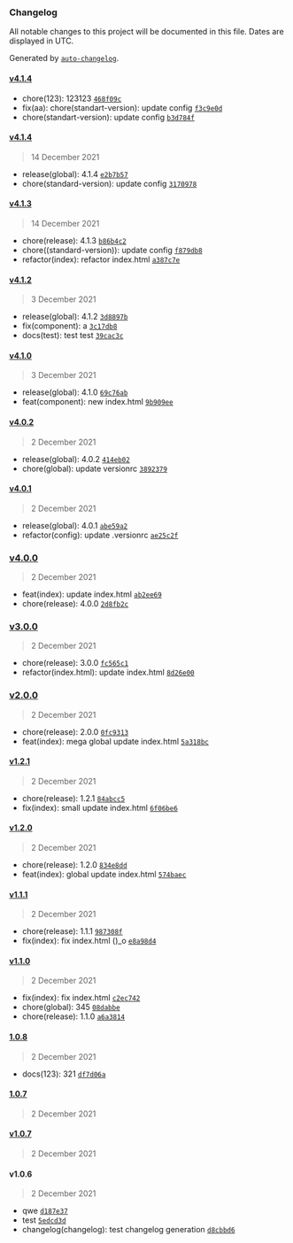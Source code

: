 ### Changelog

All notable changes to this project will be documented in this file. Dates are displayed in UTC.

Generated by [`auto-changelog`](https://github.com/CookPete/auto-changelog).

#### [v4.1.4](https://github.com/andrewducknsk/commitizen/compare/v4.1.4...v4.1.4)

- chore(123): 123123 [`468f09c`](https://github.com/andrewducknsk/commitizen/commit/468f09c0e79fff6ac5069aa702ff686690ef99ef)
- fix(aa): chore(standart-version): update config [`f3c9e0d`](https://github.com/andrewducknsk/commitizen/commit/f3c9e0df3676e8bf1a2343c678b43fca1f61496d)
- chore(standart-version): update config [`b3d784f`](https://github.com/andrewducknsk/commitizen/commit/b3d784f3e948d9ae3231deb34fcb6384359ec19d)

#### [v4.1.4](https://github.com/andrewducknsk/commitizen/compare/v4.1.3...v4.1.4)

> 14 December 2021

- release(global): 4.1.4 [`e2b7b57`](https://github.com/andrewducknsk/commitizen/commit/e2b7b5774ee911ce1c989a0a38ab6f419420d124)
- chore(standard-version): update config [`3170978`](https://github.com/andrewducknsk/commitizen/commit/31709789879a6001b67770e0f9f7bd759bd20953)

#### [v4.1.3](https://github.com/andrewducknsk/commitizen/compare/v4.1.2...v4.1.3)

> 14 December 2021

- chore(release): 4.1.3 [`b86b4c2`](https://github.com/andrewducknsk/commitizen/commit/b86b4c25722cdf8cf997ef7b06ce9a5e204a808d)
- chore((standard-version)): update config [`f879db8`](https://github.com/andrewducknsk/commitizen/commit/f879db8c56fe0d9b90d182034aacfc2510d94d85)
- refactor(index): refactor index.html [`a387c7e`](https://github.com/andrewducknsk/commitizen/commit/a387c7e051c6b7e973a786a86885731274d7e402)

#### [v4.1.2](https://github.com/andrewducknsk/commitizen/compare/v4.1.0...v4.1.2)

> 3 December 2021

- release(global): 4.1.2 [`3d8897b`](https://github.com/andrewducknsk/commitizen/commit/3d8897b4a406d8e833b65c632f6b64e4fe79f8f6)
- fix(component): a [`3c17db8`](https://github.com/andrewducknsk/commitizen/commit/3c17db800099cead3777440c32677502b7c6099f)
- docs(test): test test [`39cac3c`](https://github.com/andrewducknsk/commitizen/commit/39cac3cd3cf2a958e23ede0a898300ef6c1dee40)

#### [v4.1.0](https://github.com/andrewducknsk/commitizen/compare/v4.0.2...v4.1.0)

> 3 December 2021

- release(global): 4.1.0 [`69c76ab`](https://github.com/andrewducknsk/commitizen/commit/69c76abba7746a92c1b46c62122c6dc75f87e0aa)
- feat(component): new index.html [`9b909ee`](https://github.com/andrewducknsk/commitizen/commit/9b909ee90825fd2d254aa0901d5326befa0d22a8)

#### [v4.0.2](https://github.com/andrewducknsk/commitizen/compare/v4.0.1...v4.0.2)

> 2 December 2021

- release(global): 4.0.2 [`414eb02`](https://github.com/andrewducknsk/commitizen/commit/414eb02e7d4f23d0ec5da87da3e320b915ff7f51)
- chore(global): update versionrc [`3892379`](https://github.com/andrewducknsk/commitizen/commit/3892379969888acb8e685c24075ce6c3bc5177dd)

#### [v4.0.1](https://github.com/andrewducknsk/commitizen/compare/v4.0.0...v4.0.1)

> 2 December 2021

- release(global): 4.0.1 [`abe59a2`](https://github.com/andrewducknsk/commitizen/commit/abe59a213a5eb849e3ca687070bc3e54904953de)
- refactor(config): update .versionrc [`ae25c2f`](https://github.com/andrewducknsk/commitizen/commit/ae25c2fe532a516321f942c62b2d972c24b9eaf5)

### [v4.0.0](https://github.com/andrewducknsk/commitizen/compare/v3.0.0...v4.0.0)

> 2 December 2021

- feat(index): update index.html [`ab2ee69`](https://github.com/andrewducknsk/commitizen/commit/ab2ee6907e3793c4f8992f257e217965fafdbcb6)
- chore(release): 4.0.0 [`2d8fb2c`](https://github.com/andrewducknsk/commitizen/commit/2d8fb2cb83be15ac328f133601bf35985a3902d4)

### [v3.0.0](https://github.com/andrewducknsk/commitizen/compare/v2.0.0...v3.0.0)

> 2 December 2021

- chore(release): 3.0.0 [`fc565c1`](https://github.com/andrewducknsk/commitizen/commit/fc565c1a74f2bc14db0b22d675912e2636087acf)
- refactor(index.html): update index.html [`8d26e00`](https://github.com/andrewducknsk/commitizen/commit/8d26e008f5d45db82e195e873438b4c8447ab1a1)

### [v2.0.0](https://github.com/andrewducknsk/commitizen/compare/v1.2.1...v2.0.0)

> 2 December 2021

- chore(release): 2.0.0 [`0fc9313`](https://github.com/andrewducknsk/commitizen/commit/0fc9313fdf5fde33db96817b6fe39a1fea6653c3)
- feat(index): mega global update index.html [`5a318bc`](https://github.com/andrewducknsk/commitizen/commit/5a318bc2174b011ab56f2720ddfc43ef7173a502)

#### [v1.2.1](https://github.com/andrewducknsk/commitizen/compare/v1.2.0...v1.2.1)

> 2 December 2021

- chore(release): 1.2.1 [`84abcc5`](https://github.com/andrewducknsk/commitizen/commit/84abcc536f56432e4aeb5fa9a200b3d37d75e9cb)
- fix(index): small update index.html [`6f06be6`](https://github.com/andrewducknsk/commitizen/commit/6f06be6162ab4bf4f7cb3d1aab3ed056491d99c3)

#### [v1.2.0](https://github.com/andrewducknsk/commitizen/compare/v1.1.1...v1.2.0)

> 2 December 2021

- chore(release): 1.2.0 [`834e8dd`](https://github.com/andrewducknsk/commitizen/commit/834e8dd0545a7747f701a9cf64f1a7dcf512442d)
- feat(index): global update index.html [`574baec`](https://github.com/andrewducknsk/commitizen/commit/574baecf272e15efca6d2b94ffda24e490bce946)

#### [v1.1.1](https://github.com/andrewducknsk/commitizen/compare/v1.1.0...v1.1.1)

> 2 December 2021

- chore(release): 1.1.1 [`987308f`](https://github.com/andrewducknsk/commitizen/commit/987308f0363ff85484682ecf65582dd89ba12fbd)
- fix(index): fix index.html ()_o [`e8a98d4`](https://github.com/andrewducknsk/commitizen/commit/e8a98d485f978b731eded26f6951f64d79b45e61)

#### [v1.1.0](https://github.com/andrewducknsk/commitizen/compare/1.0.8...v1.1.0)

> 2 December 2021

- fix(index): fix index.html [`c2ec742`](https://github.com/andrewducknsk/commitizen/commit/c2ec742203c7965088c4b706206368193fc17697)
- chore(global): 345 [`08dabbe`](https://github.com/andrewducknsk/commitizen/commit/08dabbef1facbce66ba0973a22f10d5f141746e8)
- chore(release): 1.1.0 [`a6a3814`](https://github.com/andrewducknsk/commitizen/commit/a6a3814783b480e6d04340cd783aeb40a4d8be64)

#### [1.0.8](https://github.com/andrewducknsk/commitizen/compare/1.0.7...1.0.8)

> 2 December 2021

- docs(123): 321 [`df7d06a`](https://github.com/andrewducknsk/commitizen/commit/df7d06ad4948afe4326955984b77d0f735d87839)

#### [1.0.7](https://github.com/andrewducknsk/commitizen/compare/v1.0.7...1.0.7)

> 2 December 2021

#### [v1.0.7](https://github.com/andrewducknsk/commitizen/compare/v1.0.6...v1.0.7)

> 2 December 2021

#### v1.0.6

> 2 December 2021

- qwe [`d187e37`](https://github.com/andrewducknsk/commitizen/commit/d187e37d5e8bb0d276250ece5eea1e7a535a3567)
- test [`5edcd3d`](https://github.com/andrewducknsk/commitizen/commit/5edcd3db44a4deaec19b57eaaa6ce7fe2cd5153d)
- changelog(changelog): test changelog generation [`d8cbbd6`](https://github.com/andrewducknsk/commitizen/commit/d8cbbd61cbc36ac3e78e121fbfcb4eaee95ed76d)
